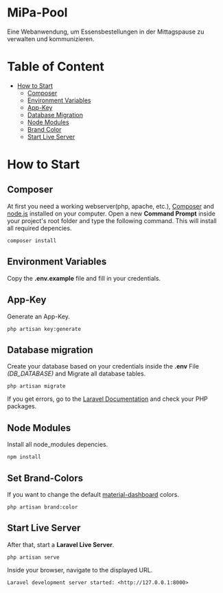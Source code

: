 # MiPa-Pool
Eine Webanwendung, um Essensbestellungen in der Mittagspause zu verwalten und kommunizieren.


# Table of Content
* [How to Start](#how-to-start)
    * [Composer](#composer)
    * [Environment Variables](#environment-variables)
    * [App-Key](#app-key)
    * [Database Migration](#database-migration)
    * [Node Modules](#node-modules)
    * [Brand Color](#brand-color)
    * [Start Live Server](#start-live-server)
    

# How to Start

## Composer
At first you need a working webserver(php, apache, etc.), [Composer](https://getcomposer.org) and [node.js](https://nodejs.org/en/) installed on your computer.
Open a new __Command Prompt__ inside your project's root folder and type the following command. This will install all required depencies.
```
composer install
```

## Environment Variables
Copy the __.env.example__ file and fill in your credentials.

## App-Key
Generate an App-Key.
```
php artisan key:generate
```

## Database migration
Create your database based on your credentials inside the __.env__ File _(DB_DATABASE)_ and Migrate all database tables.
```
php artisan migrate
```

If you get errors, go to the [Laravel Documentation](https://laravel.com/docs/5.7) and check your PHP packages.

## Node Modules
Install all node_modules depencies.
```
npm install
```

## Set Brand-Colors
If you want to change the default [material-dashboard](https://demos.creative-tim.com/material-dashboard/docs/2.0/getting-started/introduction.html) colors.
```
php artisan brand:color
```

## Start Live Server
After that, start a __Laravel Live Server__.
```
php artisan serve
```

Inside your browser, navigate to the displayed URL.
```
Laravel development server started: <http://127.0.0.1:8000>
```